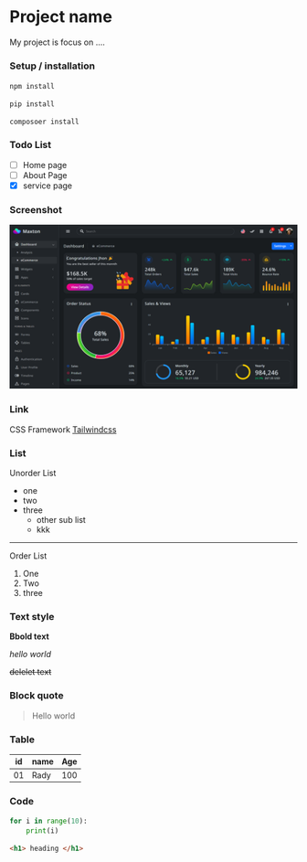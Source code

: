 # Project name
My project is focus on ....

### Setup / installation

`npm install`

`pip install`

`composoer install`

### Todo List
- [ ]  Home page
- [ ] About Page
- [x] service page

### Screenshot
![Dasboard](dashboard.png)

### Link
CSS Framework [Tailwindcss](https://tailwindcss.com/)
### List 
Unorder List
- one
- two
- three
    - other sub list
    - kkk
---
Order List
1. One
2. Two
3. three

### Text style
**Bbold text**

*hello world*

~~delelet text~~

### Block quote
> Hello world

### Table
|id  | name | Age |
|----|------|-----|
|01  | Rady | 100|

### Code
```python
for i in range(10):
    print(i)
```
```html
<h1> heading </h1>
```